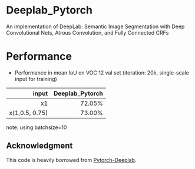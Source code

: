 # Deeplab_Pytorch
An implementation of DeepLab: Semantic Image Segmentation with Deep Convolutional Nets, Atrous Convolution, and Fully Connected CRFs

# Performance
  - Performance in mean IoU on VOC 12 val set (iteration: 20k, single-scale input for training)
  
| input            |   Deeplab_Pytorch   |
| ----------------:| -------------------:| 
| x1               |  72.05%             | 
| x(1,0.5, 0.75)   |  73.00%             | 


note:
using batchsize=10


## Acknowledgment
This code is heavily borrowed from [Pytorch-Deeplab](https://github.com/speedinghzl/Pytorch-Deeplab).
